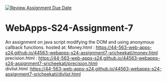[![Review Assignment Due Date](https://classroom.github.com/assets/deadline-readme-button-24ddc0f5d75046c5622901739e7c5dd533143b0c8e959d652212380cedb1ea36.svg)](https://classroom.github.com/a/cdqffI9o)
# WebApps-S24-Assignment-7
An assignment on java script modifying the DOM and using anonymous callback functions.
hosted at: 
Money.html : https://44-563-web-apps-s24.github.io/44563-webapps-s24-assignment7-sricheekati/money.html  <br>
precision.html : https://44-563-web-apps-s24.github.io/44563-webapps-s24-assignment7-sricheekati/precision.html <br>
divlist.html :https://44-563-web-apps-s24.github.io/44563-webapps-s24-assignment7-sricheekati/divlist.html <br>
